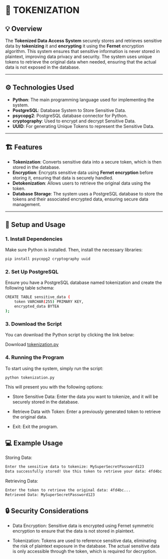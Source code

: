 # 🔐 **TOKENIZATION**

## 💡 **Overview**

The **Tokenized Data Access System** securely stores and retrieves sensitive data by **tokenizing** it and **encrypting** it using the **Fernet** encryption algorithm. This system ensures that sensitive information is never stored in plaintext, improving data privacy and security. The system uses unique tokens to retrieve the original data when needed, ensuring that the actual data is not exposed in the database.

---

## ⚙️ **Technologies Used**

- **Python**: The main programming language used for implementing the system.
- **PostgreSQL**: Database System to Store Sensitive Data. 
- **psycopg2**: PostgreSQL database connector for Python.
- **cryptography**: Used to encrypt and decrypt Sensitive Data.
- **UUID**: For generating Unique Tokens to represent the Sensitive Data.

---

## 🏗️ **Features**

- **Tokenization**: Converts sensitive data into a secure token, which is then stored in the database.
- **Encryption**: Encrypts sensitive data using **Fernet encryption** before storing it, ensuring that data is securely handled.
- **Detokenization**: Allows users to retrieve the original data using the token.
- **Database Storage**: The system uses a PostgreSQL database to store the tokens and their associated encrypted data, ensuring secure data management.

---

## 🚀 **Setup and Usage**

### 1. **Install Dependencies**

Make sure Python is installed. Then, install the necessary libraries:

```bash
pip install psycopg2 cryptography uuid
```
### 2. **Set Up PostgreSQL**
Ensure you have a PostgreSQL database named tokenization and create the following table schema:

```bash
CREATE TABLE sensitive_data (
    token VARCHAR(255) PRIMARY KEY,
    encrypted_data BYTEA
);
````
### 3. **Download the Script**
You can download the Python script by clicking the link below:

Download [tokenization.py](tokenization.py)

### 4. **Running the Program**
To start using the system, simply run the script:

```bash
python tokenization.py
```
This will present you with the following options:
- Store Sensitive Data: Enter the data you want to tokenize, and it will be securely stored in the database.

- Retrieve Data with Token: Enter a previously generated token to retrieve the original data.

- Exit: Exit the program.

## 💻 **Example Usage**
Storing Data:

```bash
Enter the sensitive data to tokenize: MySuperSecretPassword123
Data successfully stored! Use this token to retrieve your data: 4fd4bc...
```
Retrieving Data:

```bash
Enter the token to retrieve the original data: 4fd4bc...
Retrieved Data: MySuperSecretPassword123
```
## 🔒 **Security Considerations**
- Data Encryption: Sensitive data is encrypted using Fernet symmetric encryption to ensure that the data is not stored in plaintext.

- Tokenization: Tokens are used to reference sensitive data, eliminating the risk of plaintext exposure in the database. The actual sensitive data is only accessible through the token, which is required for decryption.
